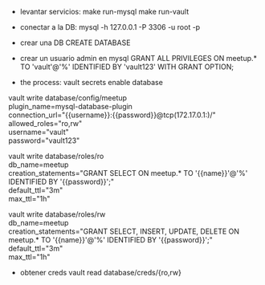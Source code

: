 - levantar servicios:
make run-mysql
make run-vault

- conectar a la DB:
mysql -h 127.0.0.1 -P 3306 -u root -p

- crear una DB
CREATE DATABASE 

- crear un usuario admin en mysql
GRANT ALL PRIVILEGES ON meetup.* TO 'vault'@'%' IDENTIFIED BY 'vault123' WITH GRANT OPTION;

- the process:
vault secrets enable database

vault write database/config/meetup \
plugin_name=mysql-database-plugin \
connection_url="{{username}}:{{password}}@tcp(172.17.0.1:)/" \
allowed_roles="ro,rw" \
username="vault" \
password="vault123"

vault write database/roles/ro \
db_name=meetup \
creation_statements="GRANT SELECT ON meetup.* TO '{{name}}'@'%' IDENTIFIED BY '{{password}}';" \
default_ttl="3m" \
max_ttl="1h"

vault write database/roles/rw \
db_name=meetup \
creation_statements="GRANT SELECT, INSERT, UPDATE, DELETE ON meetup.* TO '{{name}}'@'%' IDENTIFIED BY '{{password}}';" \
default_ttl="3m" \
max_ttl="1h"

- obtener creds
vault read database/creds/{ro,rw}
